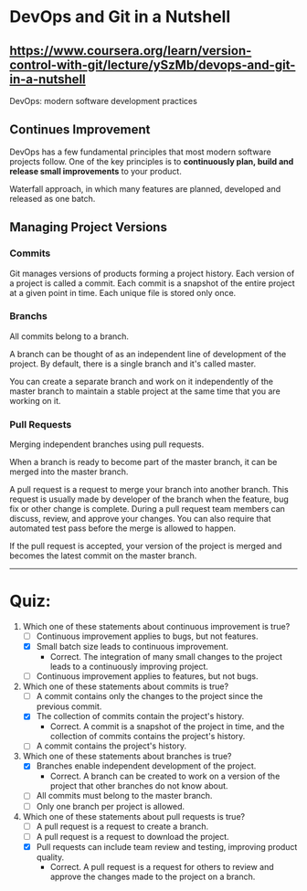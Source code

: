 # DevOps and Git in a Nutshell
https://www.coursera.org/learn/version-control-with-git/lecture/ySzMb/devops-and-git-in-a-nutshell
---

DevOps: modern software development practices

## Continues Improvement

DevOps has a few fundamental principles that most modern software projects follow. One of the key principles is to **continuously plan, build and release small improvements** to your product.

Waterfall approach, in which many features are planned, developed and released as one batch.

## Managing Project Versions

### Commits
Git manages versions of products forming a project history. Each version of a project is called a commit. Each commit is a snapshot of the entire project at a given point in time. Each unique file is stored only once.

### Branchs

All commits belong to a branch.

A branch can be thought of as an independent line of development of the project. By default, there is a single branch and it's called master.

You can create a separate branch and work on it independently of the master branch to maintain a stable project at the same time that you are working on it.

### Pull Requests

Merging independent branches using pull requests.

When a branch is ready to become part of the master branch, it can be merged into the master branch.

A pull request is a request to merge your branch into another branch. This request is usually made by developer of the branch when the feature, bug fix or other change is complete. During a pull request team members can discuss, review, and approve your changes. You can also require that automated test pass before the merge is allowed to happen.

If the pull request is accepted, your version of the project is merged and becomes the latest commit on the master branch.

---
# Quiz:
1. Which one of these statements about continuous improvement is true?
    - [ ] Continuous improvement applies to bugs, but not features.
    - [x] Small batch size leads to continuous improvement.
        - Correct. The integration of many small changes to the project leads to a continuously improving project.
    - [ ] Continuous improvement applies to features, but not bugs.

2. Which one of these statements about commits is true?
    - [ ] A commit contains only the changes to the project since the previous commit.
    - [x] The collection of commits contain the project's history.
        - Correct. A commit is a snapshot of the project in time, and the collection of commits contains the project's history.
    - [ ] A commit contains the project's history.
    
3. Which one of these statements about branches is true?
    - [x] Branches enable independent development of the project.
        - Correct. A branch can be created to work on a version of the project that other branches do not know about.
    - [ ] All commits must belong to the master branch.
    - [ ] Only one branch per project is allowed.

4. Which one of these statements about pull requests is true?
    - [ ] A pull request is a request to create a branch.
    - [ ] A pull request is a request to download the project.
    - [x] Pull requests can include team review and testing, improving product quality.
        - Correct. A pull request is a request for others to review and approve the changes made to the project on a branch.
